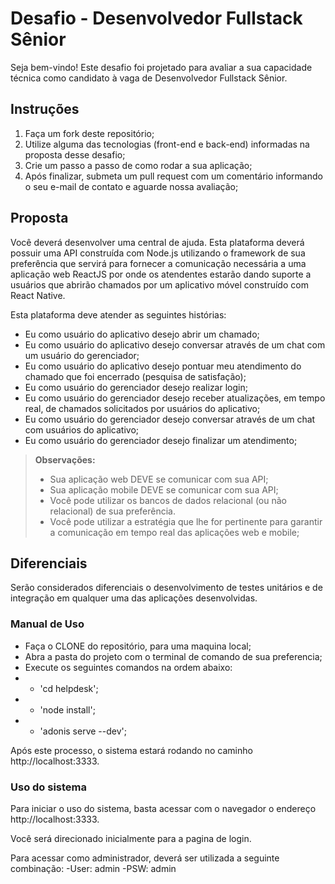 # Desafio - Desenvolvedor Fullstack Sênior
Seja bem-vindo! Este desafio foi projetado para avaliar a sua capacidade técnica como candidato à vaga de Desenvolvedor Fullstack Sênior.

## Instruções
1. Faça um fork deste repositório;
2. Utilize alguma das tecnologias (front-end e back-end) informadas na proposta desse desafio;
3. Crie um passo a passo de como rodar a sua aplicação;
4. Após finalizar, submeta um pull request com um comentário informando o seu e-mail de contato e aguarde nossa avaliação;

## Proposta
Você deverá desenvolver uma central de ajuda. Esta plataforma deverá possuir uma API construída com Node.js utilizando o framework de sua preferência que servirá para fornecer a comunicação necessária a uma aplicação web ReactJS por onde os atendentes estarão dando suporte a usuários que abrirão chamados por um aplicativo móvel construído com React Native.

Esta plataforma deve atender as seguintes histórias:
- Eu como usuário do aplicativo desejo abrir um chamado;
- Eu como usuário do aplicativo desejo conversar através de um chat com um usuário do gerenciador;
- Eu como usuário do aplicativo desejo pontuar meu atendimento do chamado que foi encerrado (pesquisa de satisfação);
- Eu como usuário do gerenciador desejo realizar login;
- Eu como usuário do gerenciador desejo receber atualizações, em tempo real, de chamados solicitados por usuários do aplicativo;
- Eu como usuário do gerenciador desejo conversar através de um chat com usuários do aplicativo;
- Eu como usuário do gerenciador desejo finalizar um atendimento;

> **Observações:**
> - Sua aplicação web DEVE se comunicar com sua API;
> - Sua aplicação mobile DEVE se comunicar com sua API;
> - Você pode utilizar os bancos de dados relacional (ou não relacional) de sua preferência.
> - Você pode utilizar a estratégia que lhe for pertinente para garantir a comunicação em tempo real das aplicações web e mobile;

## Diferenciais
Serão considerados diferenciais o desenvolvimento de testes unitários e de integração em qualquer uma das aplicações desenvolvidas.

### Manual de Uso
- Faça o CLONE do repositório, para uma maquina local;
- Abra a pasta do projeto com o terminal de comando de sua preferencia;
- Execute os seguintes comandos na ordem abaixo:
- - 'cd helpdesk';
- - 'node install';
- - 'adonis serve --dev';

Após este processo, o sistema estará rodando no caminho http://localhost:3333.

### Uso do sistema
Para iniciar o uso do sistema, basta acessar com o navegador o endereço http://localhost:3333.

Você será direcionado inicialmente para a pagina de login.

Para acessar como administrador, deverá ser utilizada a seguinte combinação:
-User: admin
-PSW: admin

